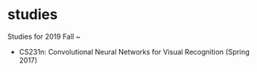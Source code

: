 # studies
 Studies for 2019 Fall ~
 
 - CS231n: Convolutional Neural Networks for Visual Recognition (Spring 2017)
